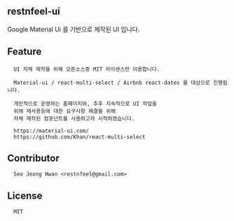 ## restnfeel-ui

Google Material Ui 를 기반으로 제작된 UI 입니다.

## Feature

```
  UI 자체 제작을 위해 오픈소스중 MIT 라이센스만 이용합니다.

  Material-ui / react-multi-select / Airbnb react-dates 를 대상으로 진행됩니다.

  개인적으로 운영하는 홈페이지와, 추후 지속적으로 UI 작업을
  위해 재사용등에 대한 요구사항 해결을 위해
  자체 제작된 컴포넌트를 사용하고자 시작하였습니다.

  https://material-ui.com/
  https://github.com/Khan/react-multi-select
```

## Contributor

```
  Seo Jeong Hwan <restnfeel@gmail.com>
```

## License

```
  MIT
```
